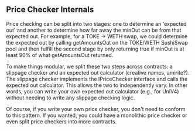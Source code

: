 ## Price Checker Internals

Price checking can be split into two stages: one to determine an 'expected out' 
and another to determine how far away the minOut can be from that expected out.
For example, for a TOKE -> WETH swap, we could determine the expected out by 
calling getAmountsOut on the TOKE/WETH SushiSwap pool and then fulfill the second
stage by only returning true if minOut is at least 90% of what getAmountsOut returned.

To make things modular, we split these two steps across contracts: a slippage
checker and an expected out calculator (creative names, amirite?). The slippage
checker implements the IPriceChecker interface and calls the expected out calculator. 
This allows the two to independently vary. In other words, you can write your 
own expected out calculator (e.g., for UniV4) without needing to write any 
slippage checking logic.

Of course, if you write your own price checker, you don't need to conform to this
pattern. If you wanted, you could have a monolithic price checker or even split
price checkers into more contracts.
